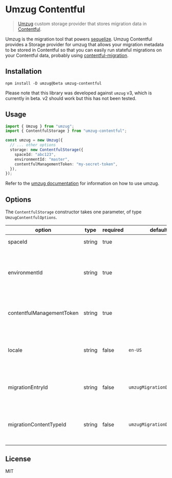 # Umzug Contentful

> [Umzug](https://www.npmjs.com/package/umzug) custom storage provider that stores migration data in [Contentful](https://www.contentful.com/).

Umzug is the migration tool that powers [sequelize](https://www.npmjs.com/package/sequelize). Umzug Contentful provides a Storage provider for umzug that allows your migration metadata to be stored in Contentful so that you can easily run stateful migrations on your Contentful data, probably using [contentful-migration](https://github.com/contentful/contentful-migration).

## Installation

```shell
npm install -D umzug@beta umzug-contentful
```

Please note that this library was developed against `umzug` v3, which is currently in beta. v2 should work but this has not been tested.

## Usage

```typescript
import { Umzug } from "umzug";
import { ContentfulStorage } from "umzug-contentful";

const umzug = new Umzug({
  // ... other options
  storage: new ContentfulStorage({
    spaceId: "abc123",
    environmentId: "master",
    contentfulManagementToken: "my-secret-token",
  }),
});
```

Refer to the [umzug documentation](https://github.com/sequelize/umzug) for information on how to use umzug.

## Options

The `ContentfulStorage` constructor takes one parameter, of type `UmzugContentfulOptions`.

option                      | type      | required  | default       | description
---                         |---        |---        |---            |---
spaceId                     | string    | true      |               | Contentful Space ID
environmentId               | string    | true      |               | Contentful Environment ID (use `master` if you're not sure what this means)
contentfulManagementToken   | string    | true      |               | Access token for [Contentful's Management API](https://www.contentful.com/developers/docs/references/authentication/#the-content-management-api)
locale                      | string    | false     |`en-US`        | Locale to store data against, must be one you've configured
migrationEntryId            | string    | false     | `umzugMigrationDataEntry` | ID of the entry migration data will be stored in
migrationContentTypeId      | string    | false     | `umzugMigrationData` | ID of the content type migration data will be stored against

## License

MIT
